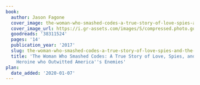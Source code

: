 ```yaml
---
book:
  author: Jason Fagone
  cover_image: the-woman-who-smashed-codes-a-true-story-of-love-spies-and-the-unlikely-heroine-who-outwitted-americas-enemies.jpg
  cover_image_url: https://i.gr-assets.com/images/S/compressed.photo.goodreads.com/books/1517397526l/38311524._SX98_.jpg
  goodreads: '38311524'
  pages: '14'
  publication_year: '2017'
  slug: the-woman-who-smashed-codes-a-true-story-of-love-spies-and-the-unlikely-heroine-who-outwitted-americas-enemies
  title: 'The Woman Who Smashed Codes: A True Story of Love, Spies, and the Unlikely
    Heroine who Outwitted America''s Enemies'
plan:
  date_added: '2020-01-07'
---
```

